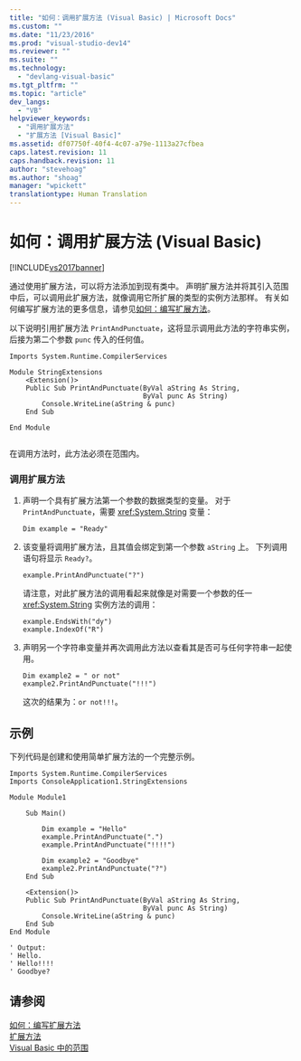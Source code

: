 ```yaml
---
title: "如何：调用扩展方法 (Visual Basic) | Microsoft Docs"
ms.custom: ""
ms.date: "11/23/2016"
ms.prod: "visual-studio-dev14"
ms.reviewer: ""
ms.suite: ""
ms.technology: 
  - "devlang-visual-basic"
ms.tgt_pltfrm: ""
ms.topic: "article"
dev_langs: 
  - "VB"
helpviewer_keywords: 
  - "调用扩展方法"
  - "扩展方法 [Visual Basic]"
ms.assetid: df07750f-40f4-4c07-a79e-1113a27cfbea
caps.latest.revision: 11
caps.handback.revision: 11
author: "stevehoag"
ms.author: "shoag"
manager: "wpickett"
translationtype: Human Translation
---
```

# 如何：调用扩展方法 (Visual Basic)
[!INCLUDE[vs2017banner](../../../../csharp/includes/vs2017banner.md)]

通过使用扩展方法，可以将方法添加到现有类中。  声明扩展方法并将其引入范围中后，可以调用此扩展方法，就像调用它所扩展的类型的实例方法那样。  有关如何编写扩展方法的更多信息，请参见[如何：编写扩展方法](../../../../visual-basic/programming-guide/language-features/procedures/how-to-write-an-extension-method.md)。  
  
 以下说明引用扩展方法 `PrintAndPunctuate`，这将显示调用此方法的字符串实例，后接为第二个参数 `punc` 传入的任何值。  
  
```vb#  
Imports System.Runtime.CompilerServices  
  
Module StringExtensions  
    <Extension()>   
    Public Sub PrintAndPunctuate(ByVal aString As String,   
                                 ByVal punc As String)  
        Console.WriteLine(aString & punc)  
    End Sub  
  
End Module  
  
```  
  
 在调用方法时，此方法必须在范围内。  
  
### 调用扩展方法  
  
1.  声明一个具有扩展方法第一个参数的数据类型的变量。  对于 `PrintAndPunctuate`，需要 <xref:System.String> 变量：  
  
    ```  
    Dim example = "Ready"  
    ```  
  
2.  该变量将调用扩展方法，且其值会绑定到第一个参数 `aString` 上。  下列调用语句将显示 `Ready?`。  
  
    ```  
    example.PrintAndPunctuate("?")  
    ```  
  
     请注意，对此扩展方法的调用看起来就像是对需要一个参数的任一 <xref:System.String> 实例方法的调用：  
  
    ```  
    example.EndsWith("dy")  
    example.IndexOf("R")  
    ```  
  
3.  声明另一个字符串变量并再次调用此方法以查看其是否可与任何字符串一起使用。  
  
    ```  
    Dim example2 = " or not"  
    example2.PrintAndPunctuate("!!!")  
    ```  
  
     这次的结果为：`or not!!!`。  
  
## 示例  
 下列代码是创建和使用简单扩展方法的一个完整示例。  
  
```vb#  
Imports System.Runtime.CompilerServices  
Imports ConsoleApplication1.StringExtensions  
  
Module Module1  
  
    Sub Main()  
  
        Dim example = "Hello"  
        example.PrintAndPunctuate(".")  
        example.PrintAndPunctuate("!!!!")  
  
        Dim example2 = "Goodbye"  
        example2.PrintAndPunctuate("?")  
    End Sub  
  
    <Extension()>   
    Public Sub PrintAndPunctuate(ByVal aString As String,   
                                 ByVal punc As String)  
        Console.WriteLine(aString & punc)  
    End Sub  
End Module  
  
' Output:  
' Hello.  
' Hello!!!!  
' Goodbye?  
```  
  
## 请参阅  
 [如何：编写扩展方法](../../../../visual-basic/programming-guide/language-features/procedures/how-to-write-an-extension-method.md)   
 [扩展方法](../../../../visual-basic/programming-guide/language-features/procedures/extension-methods.md)   
 [Visual Basic 中的范围](../../../../visual-basic/programming-guide/language-features/declared-elements/scope.md)